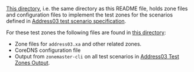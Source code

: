 [This directory], i.e. the same directory as this README file, holds zone
files and configuration files to implement the test zones for the scenarios
defined in [Address03 test scenario specification].

For these test zones the following files are found in [this directory]:
* Zone files for `address03.xa` and other related zones.
* CoreDNS configuration file
* Output from `zonemaster-cli` on all test scenarios in
  [Address03 Test Zones Output].

[Address03 Test Zones Output]:                ./test-zones-output.md
[Address03 test scenario specification]:      ../../../docs/public/specifications/test-zones/Address-TP/address03.md
[This directory]:                             .
